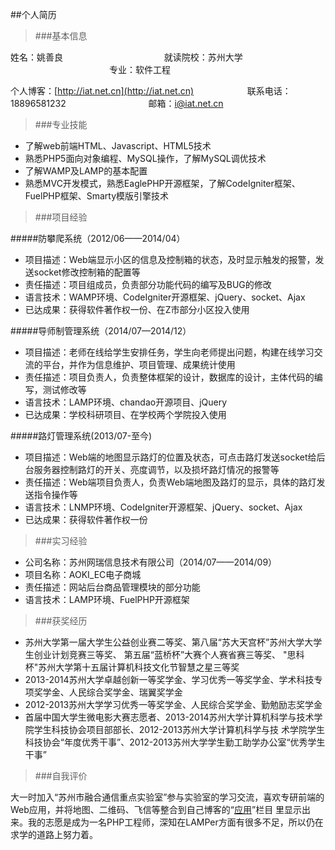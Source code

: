 ##个人简历
>###基本信息

姓名：姚善良
&emsp;&emsp;&emsp;&emsp;&emsp;&emsp;&emsp;&emsp;&emsp;&emsp;&emsp;
就读院校：苏州大学
&emsp;&emsp;&emsp;&emsp;&emsp;&emsp;&emsp;&emsp;&emsp;&emsp;&emsp;
专业：软件工程

个人博客：[http://iat.net.cn](http://iat.net.cn)
&emsp;&emsp;&emsp;&emsp;&emsp;&nbsp;&nbsp;
联系电话：18896581232
&emsp;&emsp;&emsp;&emsp;&emsp;&emsp;&emsp;&emsp;&nbsp;&nbsp;&nbsp;
邮箱：i@iat.net.cn

>###专业技能

* 了解web前端HTML、Javascript、HTML5技术
* 熟悉PHP5面向对象编程、MySQL操作，了解MySQL调优技术
* 了解WAMP及LAMP的基本配置
* 熟悉MVC开发模式，熟悉EaglePHP开源框架，了解CodeIgniter框架、FuelPHP框架、Smarty模版引擎技术

>###项目经验

#####防攀爬系统（2012/06——2014/04）
* 项目描述：Web端显示小区的信息及控制箱的状态，及时显示触发的报警，发送socket修改控制箱的配置等
* 责任描述：项目组成员，负责部分功能代码的编写及BUG的修改
* 语言技术：WAMP环境、CodeIgniter开源框架、jQuery、socket、Ajax
* 已达成果：获得软件著作权一份、在Z市部分小区投入使用

#####导师制管理系统（2014/07—2014/12）
* 项目描述：老师在线给学生安排任务，学生向老师提出问题，构建在线学习交流的平台，并作为信息维护、项目管理、成果统计使用
* 责任描述：项目负责人，负责整体框架的设计，数据库的设计，主体代码的编写，测试修改等
* 语言技术：LAMP环境、chandao开源项目、jQuery
* 已达成果：学校科研项目、在学校两个学院投入使用

#####路灯管理系统(2013/07-至今)
* 项目描述：Web端的地图显示路灯的位置及状态，可点击路灯发送socket给后台服务器控制路灯的开关、亮度调节，以及损坏路灯情况的报警等
* 责任描述：Web端项目负责人，负责Web端地图及路灯的显示，具体的路灯发送指令操作等
* 语言技术：LNMP环境、CodeIgniter开源框架、jQuery、socket、Ajax
* 已达成果：获得软件著作权一份

>###实习经验

* 公司名称：苏州网瑞信息技术有限公司（2014/07——2014/09）
* 项目名称：AOKI_EC电子商城
* 责任描述：网站后台商品管理模块的部分功能
* 语言技术：LAMP环境、FuelPHP开源框架

>###获奖经历

* 苏州大学第一届大学生公益创业赛二等奖、第八届“苏大天宫杯”苏州大学大学生创业计划竞赛三等奖、 第五届“蓝桥杯”大赛个人赛省赛三等奖、
"思科杯"苏州大学第十五届计算机科技文化节智慧之星三等奖
* 2013-2014苏州大学卓越创新一等奖学金、学习优秀一等奖学金、学术科技专项奖学金、人民综合奖学金、瑞翼奖学金
* 2012-2013苏州大学学习优秀一等奖学金、人民综合奖学金、勤勉励志奖学金
* 首届中国大学生微电影大赛志愿者、2013-2014苏州大学计算机科学与技术学院学生科技协会项目部部长、2012-2013苏州大学计算机科学与技
术学院学生科技协会“年度优秀干事”、2012-2013苏州大学学生勤工助学办公室“优秀学生干事”

>###自我评价

大一时加入“苏州市融合通信重点实验室”参与实验室的学习交流，喜欢专研前端的Web应用，并将地图、二维码、飞信等整合到自己博客的“[应用](http://iat.net.cn/app)”栏目
里显示出来。我的志愿是成为一名PHP工程师，深知在LAMPer方面有很多不足，所以仍在求学的道路上努力着。
